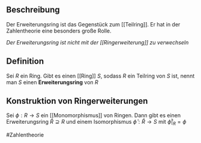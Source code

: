 ## Beschreibung
Der Erweiterungsring ist das Gegenstück zum [[Teilring]].
Er hat in der Zahlentheorie eine besonders große Rolle.

*Der Erweiterungsring ist nicht mit der [[Ringerweiterung]] zu verwechseln*


## Definition
Sei $R$ ein Ring. Gibt es einen [[Ring]] $S$, sodass $R$ ein Teilring von $S$ ist, nennt man $S$ einen **Erweiterungsring** von $R$

## Konstruktion von Ringerweiterungen
Sei $\phi: R \to S$ ein [[Monomorphismus]] von Ringen. Dann gibt es einen Erweiterungsring $\hat R \supseteq R$ und einem Isomorphismus $\hat \phi: \hat R \to S$ mit $\hat \phi |_R = \phi$


#Zahlentheorie 